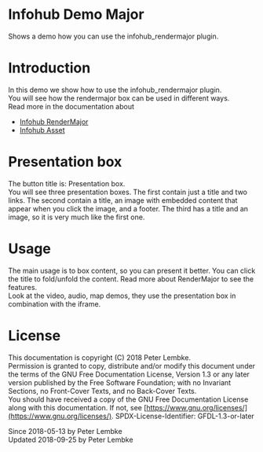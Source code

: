 # Infohub Demo Major

Shows a demo how you can use the infohub_rendermajor plugin.

# Introduction

In this demo we show how to use the infohub_rendermajor plugin.  
You will see how the rendermajor box can be used in different ways.  
Read more in the documentation about

- [Infohub RenderMajor](plugin,infohub_rendermajor)
- [Infohub Asset](plugin,infohub_asset)

# Presentation box

The button title is: Presentation box.  
You will see three presentation boxes. The first contain just a title and two links. The second contain a title, an
image with embedded content that appear when you click the image, and a footer. The third has a title and an image, so it
is very much like the first one.

# Usage

The main usage is to box content, so you can present it better. You can click the title to fold/unfold the content. Read
more about RenderMajor to see the features.  
Look at the video, audio, map demos, they use the presentation box in combination with the iframe.

# License

This documentation is copyright (C) 2018 Peter Lembke.  
Permission is granted to copy, distribute and/or modify this document under the terms of the GNU Free Documentation
License, Version 1.3 or any later version published by the Free Software Foundation; with no Invariant Sections, no
Front-Cover Texts, and no Back-Cover Texts.  
You should have received a copy of the GNU Free Documentation License along with this documentation. If not,
see [https://www.gnu.org/licenses/](https://www.gnu.org/licenses/). SPDX-License-Identifier: GFDL-1.3-or-later

Since 2018-05-13 by Peter Lembke  
Updated 2018-09-25 by Peter Lembke  
